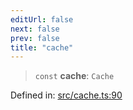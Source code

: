 ```yaml
---
editUrl: false
next: false
prev: false
title: "cache"
---
```


> `const` **cache**: `Cache`

Defined in: [src/cache.ts:90](https://github.com/fabricjs/fabric.js/blob/e114448a1bce9b68a3e1bba337bc0c83a35c1aa5/src/cache.ts#L90)

